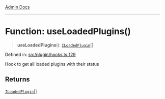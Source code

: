 [Admin Docs](/)

---

# Function: useLoadedPlugins()

> **useLoadedPlugins**(): [`ILoadedPlugin`](../../types/interfaces/ILoadedPlugin.md)[]

Defined in: [src/plugin/hooks.ts:129](https://github.com/PalisadoesFoundation/talawa-admin/blob/main/src/plugin/hooks.ts#L129)

Hook to get all loaded plugins with their status

## Returns

[`ILoadedPlugin`](../../types/interfaces/ILoadedPlugin.md)[]
